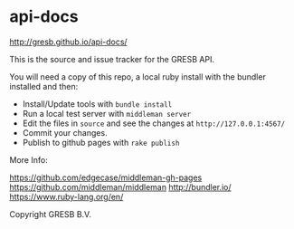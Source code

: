 # api-docs
http://gresb.github.io/api-docs/

This is the source and issue tracker for the GRESB API.

You will need a copy of this repo, a local ruby install with the bundler installed and then:

* Install/Update tools with `bundle install`
* Run a local test server with `middleman server`
* Edit the files in `source` and see the changes at `http://127.0.0.1:4567/`
* Commit your changes.
* Publish to github pages with `rake publish`

More Info:

https://github.com/edgecase/middleman-gh-pages
https://github.com/middleman/middleman
http://bundler.io/
https://www.ruby-lang.org/en/

Copyright GRESB B.V.
